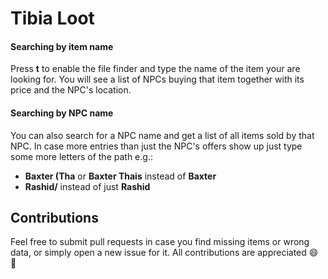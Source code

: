 # Tibia Loot

#### Searching by item name
Press **t** to enable the file finder and type the name of the item your are looking for.
You will see a list of NPCs buying that item together with its price and the NPC's location.

#### Searching by NPC name
You can also search for a NPC name and get a list of all items sold by that NPC.
In case more entries than just the NPC's offers show up just type some more letters of the path e.g.:
* **Baxter (Tha** or **Baxter Thais** instead of **Baxter** 
* **Rashid/** instead of just **Rashid** 


## Contributions
Feel free to submit pull requests in case you find missing items or wrong data, or simply open a new issue for it.
All contributions are appreciated :smile: :cookie:
